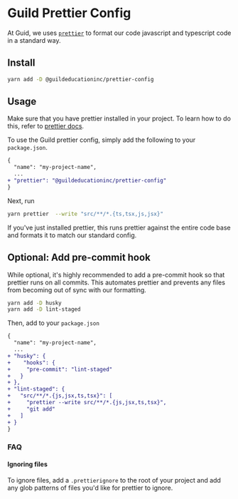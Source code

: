 # Guild Prettier Config

At Guid, we uses [`prettier`](https://prettier.io/) to format our code javascript and typescript code in a standard way.

## Install

```bash
yarn add -D @guildeducationinc/prettier-config
```
## Usage

Make sure that you have prettier installed in your project. To learn how to do this, refer to [prettier docs](https://prettier.io/docs/en/install.html).

To use the Guild prettier config, simply add the following to your `package.json`.

```diff
{
  "name": "my-project-name",
  ...
+ "prettier": "@guildeducationinc/prettier-config"
}
```

Next, run 
```bash
yarn prettier  --write "src/**/*.{ts,tsx,js,jsx}"
```

If you've just installed prettier, this runs prettier against the entire code base and formats it to match our standard config.


## Optional: Add pre-commit hook
While optional, it's highly recommended to add a pre-commit hook so that prettier runs on all commits. This automates prettier and prevents any files from becoming out of sync with our formatting.

```bash
yarn add -D husky
yarn add -D lint-staged
```

Then, add to your `package.json`
```diff
{
  "name": "my-project-name",
  ...
+ "husky": {
+    "hooks": {
+     "pre-commit": "lint-staged"
+   }
+ },
+ "lint-staged": {
+   "src/**/*.{js,jsx,ts,tsx}": [
+     "prettier --write src/**/*.{js,jsx,ts,tsx}",
+     "git add"
+   ]
+ }
}
```

### FAQ

#### Ignoring files
To ignore files, add a `.prettierignore` to the root of your project and add any glob patterns of files you'd like for prettier to ignore.
